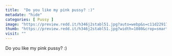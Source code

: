 ```yaml
---
title:  "Do you like my pink pussy? :)"
metadate: "hide"
categories: [ Pussy ]
image: "https://preview.redd.it/h346j2stabl51.jpg?auto=webp&s=c11d22917895f442178c7bdaabc7dcf26a3fe84c"
thumb: "https://preview.redd.it/h346j2stabl51.jpg?width=1080&crop=smart&auto=webp&s=d3f54d46947b4ab5ffeb96afad6d3a604e42da9b"
visit: ""
---
```

Do you like my pink pussy? :)
